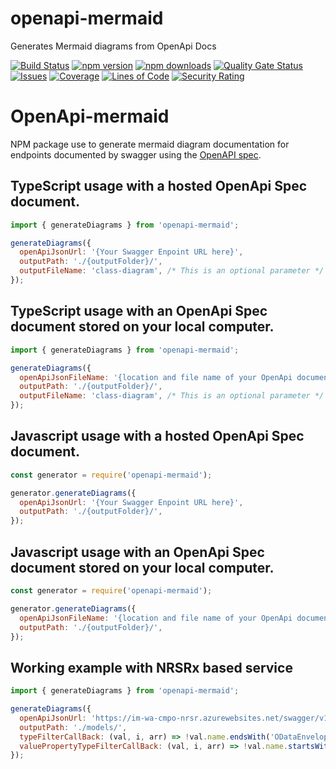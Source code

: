 # openapi-mermaid
Generates Mermaid diagrams from OpenApi Docs


[![Build Status](https://ikemtz.visualstudio.com/CI%20CD/_apis/build/status/openapi-mermaid?branchName=master)](https://ikemtz.visualstudio.com/CI%20CD/_build/latest?definitionId=20&branchName=master) [![npm version](https://badge.fury.io/js/openapi-mermaid.svg)](https://www.npmjs.com/package/openapi-mermaid) [![npm downloads](https://img.shields.io/npm/dt/openapi-mermaid)](https://www.npmjs.com/package/openapi-mermaid) [![Quality Gate Status](https://sonarcloud.io/api/project_badges/measure?project=openapi-mermaid&metric=alert_status)](https://sonarcloud.io/dashboard?id=openapi-mermaid) [![Issues](https://img.shields.io/github/issues-raw/ikemtz/OpenApi-mermaid)](https://github.com/ikemtz/openapi-mermaid/issues) [![Coverage](https://sonarcloud.io/api/project_badges/measure?project=openapi-mermaid&metric=coverage)](https://sonarcloud.io/dashboard?id=openapi-mermaid) [![Lines of Code](https://sonarcloud.io/api/project_badges/measure?project=openapi-mermaid&metric=ncloc)](https://sonarcloud.io/dashboard?id=openapi-mermaid) [![Security Rating](https://sonarcloud.io/api/project_badges/measure?project=openapi-mermaid&metric=security_rating)](https://sonarcloud.io/dashboard?id=openapi-mermaid)

# OpenApi-mermaid

NPM package use to generate mermaid diagram documentation for endpoints documented by swagger using the [OpenAPI spec](https://swagger.io/docs/specification/about/).

## TypeScript usage with a hosted OpenApi Spec document.

```javascript
import { generateDiagrams } from 'openapi-mermaid';

generateDiagrams({
  openApiJsonUrl: '{Your Swagger Enpoint URL here}',
  outputPath: './{outputFolder}/',
  outputFileName: 'class-diagram', /* This is an optional parameter */
});
```

## TypeScript usage with an OpenApi Spec document stored on your local computer.

```javascript
import { generateDiagrams } from 'openapi-mermaid';

generateDiagrams({
  openApiJsonFileName: '{location and file name of your OpenApi document}',
  outputPath: './{outputFolder}/',
  outputFileName: 'class-diagram', /* This is an optional parameter */
});
```

## Javascript usage with a hosted OpenApi Spec document.

```javascript
const generator = require('openapi-mermaid');

generator.generateDiagrams({
  openApiJsonUrl: '{Your Swagger Enpoint URL here}',
  outputPath: './{outputFolder}/',
});
```

## Javascript usage with an OpenApi Spec document stored on your local computer.

```javascript
const generator = require('openapi-mermaid');

generator.generateDiagrams({
  openApiJsonFileName: '{location and file name of your OpenApi document}',
  outputPath: './{outputFolder}/',
});
```

## Working example with NRSRx based service

```javascript
import { generateDiagrams } from 'openapi-mermaid';

generateDiagrams({
  openApiJsonUrl: 'https://im-wa-cmpo-nrsr.azurewebsites.net/swagger/v1/swagger.json',
  outputPath: './models/',
  typeFilterCallBack: (val, i, arr) => !val.name.endsWith('ODataEnvelope'),
  valuePropertyTypeFilterCallBack: (val, i, arr) => !val.name.startsWith('created') && !val.name.startsWith('updated'),
});
```
